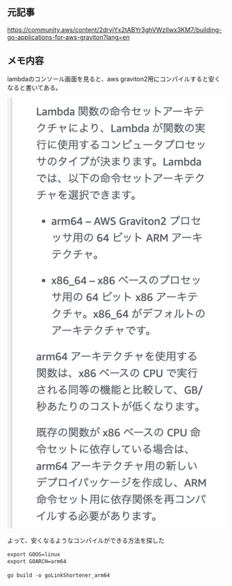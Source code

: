 ## 元記事

https://community.aws/content/2drvjYx2tABYr3ghVWzIIwx3KM7/building-go-applications-for-aws-graviton?lang=en

## メモ内容

lambdaのコンソール画面を見ると、aws graviton2用にコンパイルすると安くなると書いてある。

![イメージ](./lambda-console.png)

よって、安くなるようなコンパイルができる方法を探した

```
export GOOS=linux
export GOARCH=arm64

go build -o goLinkShortener_arm64
```
